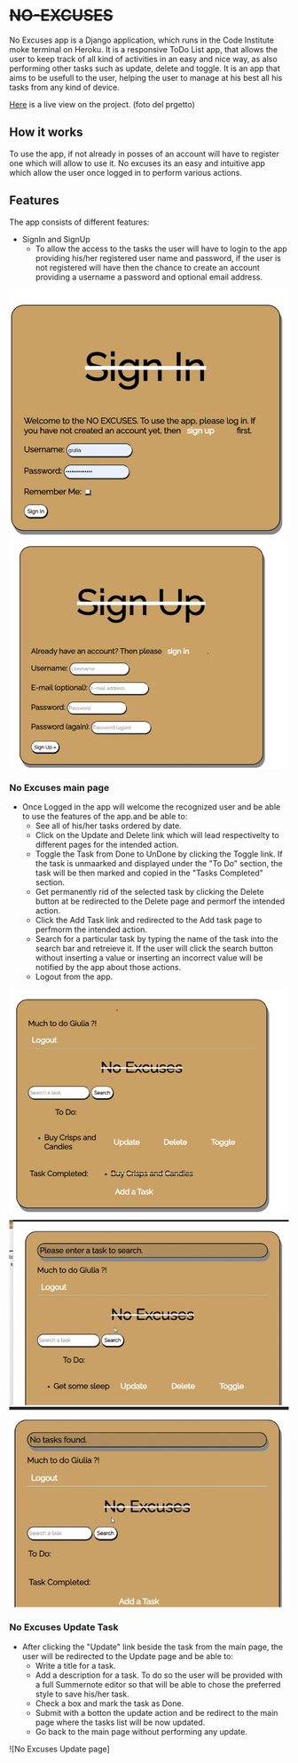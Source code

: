 # ~~NO-EXCUSES~~
No Excuses app is a Django application, which runs in the Code Institute moke terminal on Heroku.
It is a responsive ToDo List app, that allows the user to keep track of all kind of activities in an easy and nice way, as also performing other tasks such as update, delete and toggle.
It is an app that aims to be usefull to the user, helping the user to manage at his best all his tasks from any kind of device.

[Here](https://no-excuses.herokuapp.com/) is a live view on the project. 
(foto del prgetto)

## How it works
To use the app, if not already in posses of an account will have to register one which will allow to use it.
No excuses its an easy and intuitive app which allow the user once logged in to perform various actions.

## Features
The app consists of different features:
- SignIn and SignUp
   - To allow the access to the tasks the user will have to login to the app providing his/her registered user name and password, if the user is not registered will have then the chance to create an account providing a username a password and optional email address. 

![Login feature](/static/images/signin-no-excuses.jpg)
![Sign up feature](/static/images/signup-no-excuses.jpg)

### No Excuses main page
   - Once Logged in the app will welcome the recognized user and be able to use the features of the app.and be able to:
     - See all of his/her tasks ordered by date.
     - Click on the Update and Delete link which will lead respectivelty to different pages for the intended action.
     - Toggle the Task from Done to UnDone by clicking the Toggle link. If the task is unmaarked and displayed under the "To Do" section, the task will be then marked and copied in the "Tasks Completed" section.
     - Get permanently rid of the selected task by clicking the Delete button at be redirected to the Delete page and permorf the intended action.
     - Click the Add Task link and redirected to the Add task page to perfmorm the intended action.
     - Search for a particular task by typing the name of the task into the search bar and retreieve it. If the user will click the search button without inserting a value or inserting an incorrect value will be notified by the app about those actions.
     -  Logout from the app.

![No Excuses toggle task](/static/images/toggle-task-no-excuses.jpg)
![No Excuses empty search](/static/images/invalid-search-noexcuses.jpg)
![No Excuses wrong search](/static/images/no-tasks-found.jpg)

### No Excuses Update Task
- After clicking the "Update" link beside the task from the main page, the user will be redirected to the Update page and be able to:
  - Write a title for a task.
  - Add a description for a task. To do so the user will be provided with a full Summernote editor so that will be able to chose the preferred style to save his/her task.
  - Check a box and mark the task as Done.
  - Submit with a botton the update action and be redirect to the main page where the tasks list will be now updated.
  - Go back to the main page without performing any update.

![No Excuses Update page]




